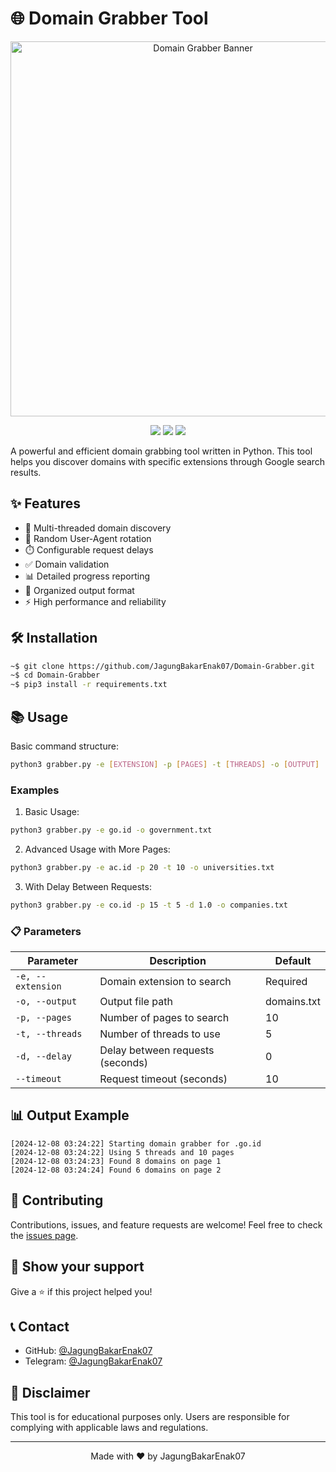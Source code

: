 # 🌐 Domain Grabber Tool

<p align="center">
  <img src="https://your-banner-image-url.png" alt="Domain Grabber Banner" width="600">
</p>

<p align="center">
  <img src="https://img.shields.io/badge/Python-3.7%2B-blue.svg">
  <img src="https://img.shields.io/badge/License-MIT-green.svg">
  <img src="https://img.shields.io/badge/Version-1.0.0-red.svg">
</p>

A powerful and efficient domain grabbing tool written in Python. This tool helps you discover domains with specific extensions through Google search results.

## ✨ Features

- 🚀 Multi-threaded domain discovery
- 🔄 Random User-Agent rotation
- ⏱️ Configurable request delays
- ✅ Domain validation
- 📊 Detailed progress reporting
- 💾 Organized output format
- ⚡ High performance and reliability

## 🛠️ Installation
```bash
~$ git clone https://github.com/JagungBakarEnak07/Domain-Grabber.git
~$ cd Domain-Grabber
~$ pip3 install -r requirements.txt
```

## 📚 Usage

Basic command structure:
```bash
python3 grabber.py -e [EXTENSION] -p [PAGES] -t [THREADS] -o [OUTPUT]
```

### Examples

1. Basic Usage:
```bash
python3 grabber.py -e go.id -o government.txt
```
2. Advanced Usage with More Pages:
```bash
python3 grabber.py -e ac.id -p 20 -t 10 -o universities.txt
```
3. With Delay Between Requests:
```bash
python3 grabber.py -e co.id -p 15 -t 5 -d 1.0 -o companies.txt
```


### 📋 Parameters

| Parameter | Description | Default |
|-----------|-------------|---------|
| `-e, --extension` | Domain extension to search | Required |
| `-o, --output` | Output file path | domains.txt |
| `-p, --pages` | Number of pages to search | 10 |
| `-t, --threads` | Number of threads to use | 5 |
| `-d, --delay` | Delay between requests (seconds) | 0 |
| `--timeout` | Request timeout (seconds) | 10 |

## 📊 Output Example
```text
[2024-12-08 03:24:22] Starting domain grabber for .go.id
[2024-12-08 03:24:22] Using 5 threads and 10 pages
[2024-12-08 03:24:23] Found 8 domains on page 1
[2024-12-08 03:24:24] Found 6 domains on page 2
```

## 🤝 Contributing

Contributions, issues, and feature requests are welcome! Feel free to check the [issues page](https://github.com/JagungBakarEnak07/Domain-Grabber/issues).

## 🌟 Show your support

Give a ⭐️ if this project helped you!

## 📞 Contact

- GitHub: [@JagungBakarEnak07](https://github.com/JagungBakarEnak07)
- Telegram: [@JagungBakarEnak07](https://t.me/JagungBakarEnak07)

## 📜 Disclaimer

This tool is for educational purposes only. Users are responsible for complying with applicable laws and regulations.

---
<p align="center">Made with ❤️ by JagungBakarEnak07</p>
